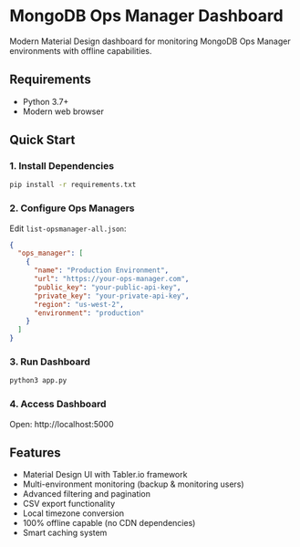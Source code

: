# MongoDB Ops Manager Dashboard

Modern Material Design dashboard for monitoring MongoDB Ops Manager environments with offline capabilities.

## Requirements

- Python 3.7+
- Modern web browser

## Quick Start

### 1. Install Dependencies
```bash
pip install -r requirements.txt
```

### 2. Configure Ops Managers
Edit `list-opsmanager-all.json`:
```json
{
  "ops_manager": [
    {
      "name": "Production Environment",
      "url": "https://your-ops-manager.com",
      "public_key": "your-public-api-key",
      "private_key": "your-private-api-key",
      "region": "us-west-2",
      "environment": "production"
    }
  ]
}
```

### 3. Run Dashboard
```bash
python3 app.py
```

### 4. Access Dashboard
Open: http://localhost:5000

## Features

- Material Design UI with Tabler.io framework
- Multi-environment monitoring (backup & monitoring users)
- Advanced filtering and pagination
- CSV export functionality
- Local timezone conversion
- 100% offline capable (no CDN dependencies)
- Smart caching system